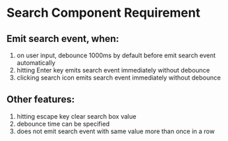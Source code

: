 

# Search Component Requirement

## Emit search event, when:
1. on user input, debounce 1000ms by default before emit search event automatically
1. hitting Enter key emits search event immediately without debounce
1. clicking search icon emits search event immediately without debounce

## Other features:
1. hitting escape key clear search box value
1. debounce time can be specified
1. does not emit search event with same value more than once in a row
